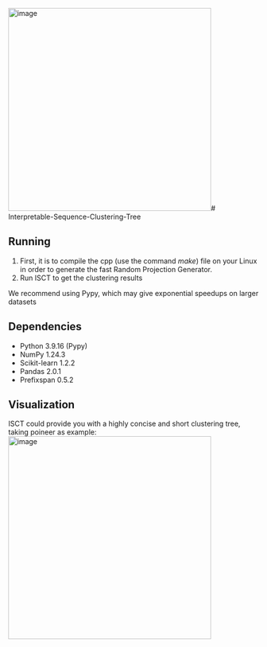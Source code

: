 <img width="408" alt="image" src="https://github.com/jd445/Interpretable-Sequence-Clustering-Tree/assets/65555729/9ecef74b-b562-416a-be8d-60a882daa1b0"># Interpretable-Sequence-Clustering-Tree



## Running
1. First, it is to compile the cpp (use the command $make$) file on your Linux in order to generate the fast Random Projection Generator.
2. Run ISCT to get the clustering results

We recommend using Pypy, which may give exponential speedups on larger datasets

## Dependencies
- Python 3.9.16 (Pypy)
- NumPy 1.24.3
- Scikit-learn 1.2.2
- Pandas 2.0.1
- Prefixspan 0.5.2


## Visualization

ISCT could provide you with a highly concise and short clustering tree, taking poineer as example:
<img width="408" alt="image" src="https://github.com/jd445/Interpretable-Sequence-Clustering-Tree/assets/65555729/5a0a465f-0d7d-4d5c-a149-9ceb927abed9">
